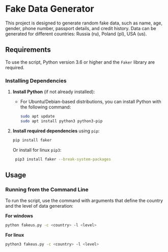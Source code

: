 # Fake Data Generator

This project is designed to generate random fake data, such as name, age, gender, phone number, passport details, and credit history. Data can be generated for different countries: Russia (ru), Poland (pl), USA (us).

## Requirements

To use the script, Python version 3.6 or higher and the `Faker` library are required.

### Installing Dependencies

1. **Install Python** (if not already installed):
   - For Ubuntu/Debian-based distributions, you can install Python with the following command:

     ```bash
     sudo apt update
     sudo apt install python3 python3-pip
     ```

2. **Install required dependencies** using `pip`:

    ```bash
    pip install faker
    ```
    Or install for linux `pip3`:
   
   ```bash
    pip3 install faker --break-system-packages
    ```
## Usage

### Running from the Command Line

To run the script, use the command with arguments that define the country and the level of data generation:

**For windows**
```bash
python fakeus.py -c <country> -l <level>
```
**For linux**
```bash
python3 fakeus.py -c <country> -l <level>




